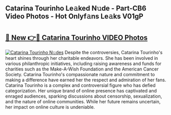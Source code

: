 ## Catarina Tourinho Le𝚊ked N𝚞de - Part-CB6 Video Photos - Hot Onlyf𝚊ns Le𝚊ks V01gP

# <h2><a href="http://ac20109.deff.icu/?id=Catarina+Tourinho">🔗 New 👉🔴 Catarina Tourinho VIDEO Photos</a></h2>

[![Catarina Tourinho N𝚞des](https://i.imgur.com/rIISA9y.gif)](http://ac20109.deff.icu/?id=Catarina+Tourinho)
Despite the controversies, Catarina Tourinho's heart shines through her charitable endeavors. She has been involved in various philanthropic initiatives, including raising awareness and funds for charities such as the Make-A-Wish Foundation and the American Cancer Society. Catarina Tourinho's compassionate nature and commitment to making a difference have earned her the respect and admiration of her fans. Catarina Tourinho is a complex and controversial figure who has defied categorization. Her unique brand of online presence has captivated and enraged audiences, sparking discussions about censorship, sexualization, and the nature of online communities. While her future remains uncertain, her impact on online culture is undeniable.
